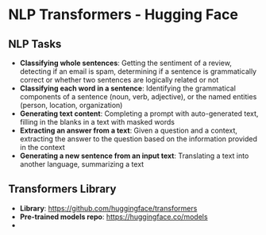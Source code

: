 # NLP Transformers - Hugging Face

## NLP Tasks
- **Classifying whole sentences**: Getting the sentiment of a review, detecting if an email is spam, determining if a sentence is grammatically correct or whether two sentences are logically related or not
- **Classifying each word in a sentence**: Identifying the grammatical components of a sentence (noun, verb, adjective), or the named entities (person, location, organization)
- **Generating text content**: Completing a prompt with auto-generated text, filling in the blanks in a text with masked words
- **Extracting an answer from a text**: Given a question and a context, extracting the answer to the question based on the information provided in the context
- **Generating a new sentence from an input text**: Translating a text into another language, summarizing a text

## Transformers  Library
- **Library**: https://github.com/huggingface/transformers
- **Pre-trained models repo**: https://huggingface.co/models
- 
